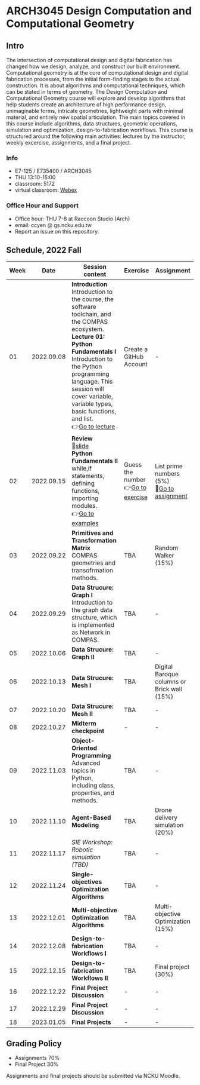 # ARCH3045 Design Computation and Computational Geometry

## Intro

The intersection of computational design and digital fabrication has changed how we design, analyze, and construct our built environment. Computational geometry is at the core of computational design and digital fabrication processes, from the initial form-finding stages to the actual construction. It is about algorithms and computational techniques, which can be stated in terms of geometry. The Design Computation and Computational Geometry course will explore and develop algorithms that help students create an architecture of high performance design, unimaginable forms, intricate geometries, lightweight parts with minimal material, and entirely new spatial articulation. The main topics covered in this course include algorithms, data structures, geometric operations, simulation and optimization, design-to-fabrication workflows. This course is structured around the following main activities: lectures by the instructor, weekly excercise, assignments, and a final project.

### Info
* E7-125 / E735400 / ARCH3045
* THU 13:10-15:00
* classroom: 5172
* virtual classroom: [Webex](https://nckucc.webex.com/meet/z10907049)

### Office Hour and Support
* Office hour: THU 7-8 at Raccoon Studio (Arch)
* email: ccyen @ gs.ncku.edu.tw
* Report an issue on this repository.

## Schedule, 2022 Fall

| Week | Date       | Session content                                                                                                                                                                                                                                                                                                               | Exercise                                                                      | Assignment                                                                            |
| ---- | ---------- | ----------------------------------------------------------------------------------------------------------------------------------------------------------------------------------------------------------------------------------------------------------------------------------------------------------------------------- | ----------------------------------------------------------------------------- | ------------------------------------------------------------------------------------- |
| 01   | 2022.09.08 | **Introduction**<br>Introduction to the course, the software toolchain, and the COMPAS ecosystem.<br>**Lecture 01: Python Fundamentals I**<br>Introduction to the Python programming language. This session will cover variable, variable types, basic functions, and list.<br>👉[Go to lecture](Lecture/Lecture_01/README.md) | Create a GitHub Account                                                       | -                                                                                     |
| 02   | 2022.09.15 | **Review**<br>📖[slide](https://docs.google.com/presentation/d/1iEoZlb6EsvBIl2hRl6EzfJ2EgmVMP2Ejzb6TDcSAd38/edit#slide=id.g15165464355_3_27)<br>**Python Fundamentals II**<br>while,if statements, defining functions, importing modules.<br>👉[Go to examples](Lecture/Lecture_02/Examples/)                                   | Guess the number<br>👉[Go to exercise](/Exercise/0_Guess_the_Number/README.md) | List prime numbers (5%)<br>📄[Go to assignment](/Assignment/0_prime_numbers/README.md) |
| 03   | 2022.09.22 | **Primitives and Transformation Matrix**<br>COMPAS geometries and transofrmation methods.                                                                                                                                                                                                                                     | TBA                                                                           | Random Walker (15%)                                                                   |
| 04   | 2022.09.29 | **Data Strucure: Graph I**<br>Introduction to the graph data structure, which is implemented as Network in COMPAS.                                                                                                                                                                                                            | TBA                                                                           | -                                                                                     |
| 05   | 2022.10.06 | **Data Strucure: Graph II**<br>                                                                                                                                                                                                                                                                                               | TBA                                                                           | -                                                                                     |
| 06   | 2022.10.13 | **Data Strucure: Mesh I**<br>                                                                                                                                                                                                                                                                                                 | TBA                                                                           | Digital Baroque columns or Brick wall (15%)                                           |
| 07   | 2022.10.20 | **Data Strucure: Mesh II**<br>                                                                                                                                                                                                                                                                                                | TBA                                                                           | -                                                                                     |
| 08   | 2022.10.27 | **Midterm checkpoint**<br>                                                                                                                                                                                                                                                                                                    | -                                                                             | -                                                                                     |
| 09   | 2022.11.03 | **Object-Oriented Programming**<br>Advanced topics in Python, including class, properties, and methods.                                                                                                                                                                                                                       | TBA                                                                           | -                                                                                     |
| 10   | 2022.11.10 | **Agent-Based Modeling**<br>                                                                                                                                                                                                                                                                                                  | TBA                                                                           | Drone delivery simulation (20%)                                                       |
| 11   | 2022.11.17 | *SIE Workshop: Robotic simulation (TBD)*                                                                                                                                                                                                                                                                                      | TBA                                                                           | -                                                                                     |
| 12   | 2022.11.24 | **Single-objectives Optimization Algorithms**<br>                                                                                                                                                                                                                                                                             | TBA                                                                           | -                                                                                     |
| 13   | 2022.12.01 | **Multi-objective Optimization Algorithms**<br>                                                                                                                                                                                                                                                                               | TBA                                                                           | Multi-objective Optimization (15%)                                                    |
| 14   | 2022.12.08 | **Design-to-fabrication Workflows I**                                                                                                                                                                                                                                                                                         | TBA                                                                           | -                                                                                     |
| 15   | 2022.12.15 | **Design-to-fabrication Workflows II**                                                                                                                                                                                                                                                                                        | TBA                                                                           | Final project (30%)                                                                   |
| 16   | 2022.12.22 | **Final Project Discussion**                                                                                                                                                                                                                                                                                                  | -                                                                             | -                                                                                     |
| 17   | 2022.12.29 | **Final Project Discussion**                                                                                                                                                                                                                                                                                                  | -                                                                             | -                                                                                     |
| 18   | 2023.01.05 | **Final Projects**                                                                                                                                                                                                                                                                                                            | -                                                                             | -                                                                                     |


## Grading Policy
* Assignments 70% 
* Final Project 30%

Assignments and final projects should be submitted via NCKU Moodle. 